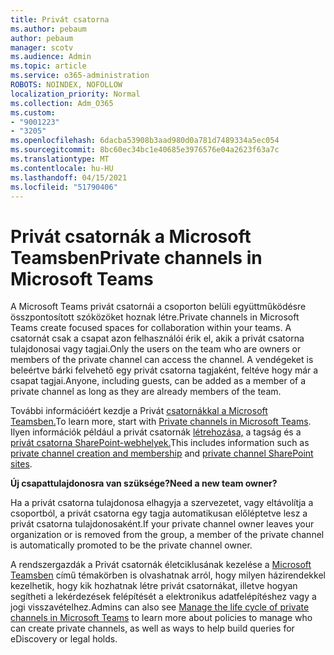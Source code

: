 ```yaml
---
title: Privát csatorna
ms.author: pebaum
author: pebaum
manager: scotv
ms.audience: Admin
ms.topic: article
ms.service: o365-administration
ROBOTS: NOINDEX, NOFOLLOW
localization_priority: Normal
ms.collection: Adm_O365
ms.custom:
- "9001223"
- "3205"
ms.openlocfilehash: 6dacba53908b3aad980d0a781d7489334a5ec054
ms.sourcegitcommit: 8bc60ec34bc1e40685e3976576e04a2623f63a7c
ms.translationtype: MT
ms.contentlocale: hu-HU
ms.lasthandoff: 04/15/2021
ms.locfileid: "51790406"
---
```

# <a name="private-channels-in-microsoft-teams"></a><span data-ttu-id="cc319-102">Privát csatornák a Microsoft Teamsben</span><span class="sxs-lookup"><span data-stu-id="cc319-102">Private channels in Microsoft Teams</span></span>

<span data-ttu-id="cc319-103">A Microsoft Teams privát csatornái a csoporton belüli együttműködésre összpontosított szóközöket hoznak létre.</span><span class="sxs-lookup"><span data-stu-id="cc319-103">Private channels in Microsoft Teams create focused spaces for collaboration within your teams.</span></span> <span data-ttu-id="cc319-104">A csatornát csak a csapat azon felhasználói érik el, akik a privát csatorna tulajdonosai vagy tagjai.</span><span class="sxs-lookup"><span data-stu-id="cc319-104">Only the users on the team who are owners or members of the private channel can access the channel.</span></span> <span data-ttu-id="cc319-105">A vendégeket is beleértve bárki felvehető egy privát csatorna tagjaként, feltéve hogy már a csapat tagjai.</span><span class="sxs-lookup"><span data-stu-id="cc319-105">Anyone, including guests, can be added as a member of a private channel as long as they are already members of the team.</span></span>

<span data-ttu-id="cc319-106">További információért kezdje a Privát [csatornákkal a Microsoft Teamsben.](https://docs.microsoft.com/MicrosoftTeams/private-channels)</span><span class="sxs-lookup"><span data-stu-id="cc319-106">To learn more, start with [Private channels in Microsoft Teams](https://docs.microsoft.com/MicrosoftTeams/private-channels).</span></span> <span data-ttu-id="cc319-107">Ilyen információk például a privát csatornák [létrehozása,](https://docs.microsoft.com/MicrosoftTeams/private-channels#private-channel-creation-and-membership) a tagság és a [privát csatorna SharePoint-webhelyek.](https://docs.microsoft.com/MicrosoftTeams/private-channels#private-channel-sharepoint-sites)</span><span class="sxs-lookup"><span data-stu-id="cc319-107">This includes information such as [private channel creation and membership](https://docs.microsoft.com/MicrosoftTeams/private-channels#private-channel-creation-and-membership) and [private channel SharePoint sites](https://docs.microsoft.com/MicrosoftTeams/private-channels#private-channel-sharepoint-sites).</span></span>

<span data-ttu-id="cc319-108">**Új csapattulajdonosra van szüksége?**</span><span class="sxs-lookup"><span data-stu-id="cc319-108">**Need a new team owner?**</span></span>

<span data-ttu-id="cc319-109">Ha a privát csatorna tulajdonosa elhagyja a szervezetet, vagy eltávolítja a csoportból, a privát csatorna egy tagja automatikusan előléptetve lesz a privát csatorna tulajdonosaként.</span><span class="sxs-lookup"><span data-stu-id="cc319-109">If your private channel owner leaves your organization or is removed from the group, a member of the private channel is automatically promoted to be the private channel owner.</span></span>

<span data-ttu-id="cc319-110">A rendszergazdák a Privát csatornák életciklusának kezelése a [Microsoft Teamsben](https://docs.microsoft.com/MicrosoftTeams/private-channels-life-cycle-management) című témakörben is olvashatnak arról, hogy milyen házirendekkel kezelhetik, hogy kik hozhatnak létre privát csatornákat, illetve hogyan segítheti a lekérdezések felépítését a elektronikus adatfelépítéshez vagy a jogi visszavételhez.</span><span class="sxs-lookup"><span data-stu-id="cc319-110">Admins can also see [Manage the life cycle of private channels in Microsoft Teams](https://docs.microsoft.com/MicrosoftTeams/private-channels-life-cycle-management) to learn more about policies to manage who can create private channels, as well as ways to help build queries for eDiscovery or legal holds.</span></span>
